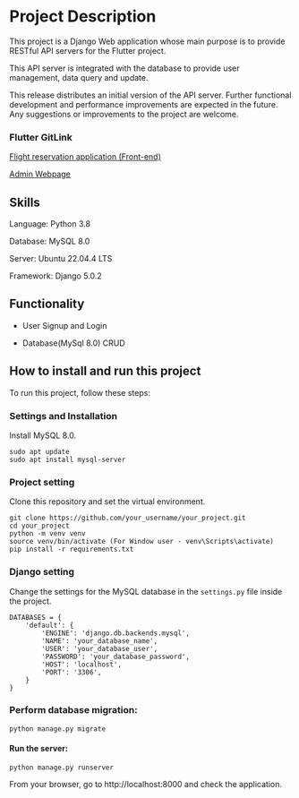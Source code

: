 # Project Description
This project is a Django Web application whose main purpose is to provide RESTful API servers for the Flutter project.

This API server is integrated with the database to provide user management, data query and update.

This release distributes an initial version of the API server. Further functional development and performance improvements are expected in the future. Any suggestions or improvements to the project are welcome.

### Flutter GitLink
[Flight reservation application (Front-end)](https://github.com/sc2bat/griffin_flight)

[Admin Webpage](https://github.com/sc2bat/griffin_admin_web)

## Skills
Language: Python 3.8

Database: MySQL 8.0 

Server: Ubuntu 22.04.4 LTS

Framework: Django 5.0.2

## Functionality
- User Signup and Login

- Database(MySql 8.0) CRUD


## How to install and run this project 
To run this project, follow these steps:

### Settings and Installation
Install MySQL 8.0.
```
sudo apt update
sudo apt install mysql-server
```

### Project setting
Clone this repository and set the virtual environment.
```
git clone https://github.com/your_username/your_project.git
cd your_project
python -m venv venv
source venv/bin/activate (For Window user - venv\Scripts\activate)
pip install -r requirements.txt
```

### Django setting
Change the settings for the MySQL database in the `settings.py` file inside the project.
```
DATABASES = {
    'default': {
        'ENGINE': 'django.db.backends.mysql',
        'NAME': 'your_database_name',
        'USER': 'your_database_user',
        'PASSWORD': 'your_database_password',
        'HOST': 'localhost',
        'PORT': '3306',
    }
}
```

### Perform database migration:
```
python manage.py migrate
```

#### Run the server: 
```
python manage.py runserver
```

From your browser, go to http://localhost:8000 and check the application.

